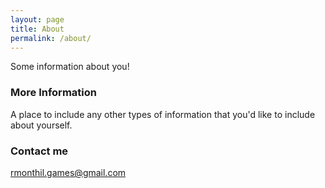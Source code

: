 ```yaml
---
layout: page
title: About
permalink: /about/
---
```


Some information about you!

### More Information

A place to include any other types of information that you'd like to include about yourself.

### Contact me

[rmonthil.games@gmail.com](mailto:rmonthil.games@gmail.com)
